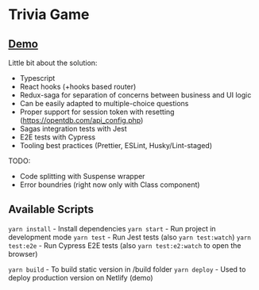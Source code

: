 # Trivia Game

## [Demo](https://trivia-game-mp.netlify.com/)

Little bit about the solution:

- Typescript
- React hooks (+hooks based router)
- Redux-saga for separation of concerns between business and UI logic
- Can be easily adapted to multiple-choice questions
- Proper support for session token with resetting (https://opentdb.com/api_config.php)
- Sagas integration tests with Jest
- E2E tests with Cypress
- Tooling best practices (Prettier, ESLint, Husky/Lint-staged)

TODO:

- Code splitting with Suspense wrapper
- Error boundries (right now only with Class component)

## Available Scripts

`yarn install` - Install dependencies
`yarn start` - Run project in development mode
`yarn test` - Run Jest tests (also `yarn test:watch`)
`yarn test:e2e` - Run Cypress E2E tests (also `yarn test:e2:watch` to open the browser)

`yarn build` - To build static version in /build folder
`yarn deploy` - Used to deploy production version on Netlify (demo)

